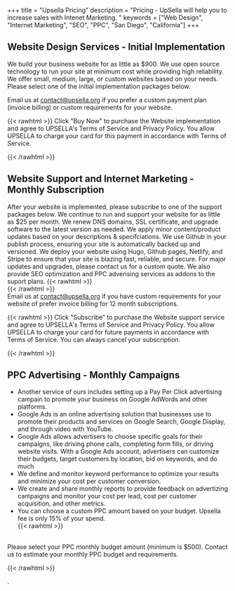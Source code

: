 +++
title = "Upsella Pricing"
description = "Pricing - UpSella will help you to increase sales with Intenet Marketing. "
keywords = ["Web Design", "Internet Marketing", "SEO", "PPC", "San Diego", "California"]
+++

## Website Design Services - Initial Implementation

  We build your business website for as little as $900. 
  We use open source technology to run your site at minimum cost while providing high reliability. 
  We offer small, medium, large, or custom websites based on your needs. 
  Please select one of the initial implementation packages below.  
  
Email us at contact@upsella.org if you prefer a custom payment plan (invoice billing) or custom requirements for your website.

{{< rawhtml >}}
Click "Buy Now” to purchase the Website implementation and agree to UPSELLA's Terms of Service and Privacy Policy.  You allow UPSELLA to charge your card for this payment in accordance with Terms of Service. 
<br>
  <div id="pricewell-563bb39c-ce30-47ee-a9cb-e36240215559"></div><script src="https://snippet.pricewell.io/563bb39c-ce30-47ee-a9cb-e36240215559/pricewell.js" async=""></script>
{{< /rawhtml >}}  


## Website Support and Internet Marketing - Monthly Subscription

  After your website is implemented, please subscribe to one of the support packages below.
  We continue to run and support your website for as little as $25 per month. 
  We renew DNS domains, SSL certificate, and upgrade software to the latest version as needed.
  We apply minor content/product updates based on your descriptions & specifciations.
  We use Github in your publish process, ensuring your site is automatically backed up and versioned.
  We deploy your website using Hugo, Github pages, Netlify, and Stripe to ensure that your site is blazing fast, reliable, and secure.
  For major updates and upgrades, please contact us for a custom quote. 
  We also provide SEO optimization and PPC adverising services as addons to the suport plans.
{{< rawhtml >}}
  <br>
{{< /rawhtml >}}  
  Email us at contact@upsella.org if you have custom requirements for your website of prefer invoice billing for 12 month subscriptions.


{{< rawhtml >}}
Click "Subscribe” to purchase the Website support service and agree to UPSELLA's Terms of Service and Privacy Policy.  You allow UPSELLA to charge your card for future payments in accordance with Terms of Service. You can always cancel your subscription.
<br>
<div id="pricewell-a5674410-9bb3-4444-820c-137b6aef59c7"></div><script src="https://snippet.pricewell.io/a5674410-9bb3-4444-820c-137b6aef59c7/pricewell.js" async=""></script>
{{< /rawhtml >}}  


## PPC Advertising - Monthly Campaigns

  * Another service of ours includes setting up a Pay Per Click advertising campain to promote your business on Google AdWords and other platforms.
  * Google Ads is an online advertising solution that businesses use to promote their products and services on Google Search, Google Display, and through video with YouTube.
  * Google Ads allows advertisers to choose specific goals for their campaigns, like driving phone calls, completing form fills, or driving website visits. With a Google Ads account, advertisers can customize their budgets, target customers by location, bid on keywords, and do much
  * We define and monitor keyword performance to optimize your results and minimize your cost per customer conversion.
  * We create and share monthly reports to provide feedback on advertizing campaigns and monitor your cost per lead, cost per customer acquisition, and other metrics.
  * You can choose a custom PPC amount based on your budget.  Upsella fee is only 15% of your spend.  
{{< rawhtml >}}
<br>   
Please select your PPC monthly budget amount (minimum is $500).  Contact us to estimate your monthly PPC budget and requirements.
</p>

<div id="pricewell-e72386fb-cf95-4b91-b30d-817767f60122"></div><script src="https://snippet.pricewell.io/e72386fb-cf95-4b91-b30d-817767f60122/pricewell.js" async=""></script>

{{< /rawhtml >}}  
  


.
 